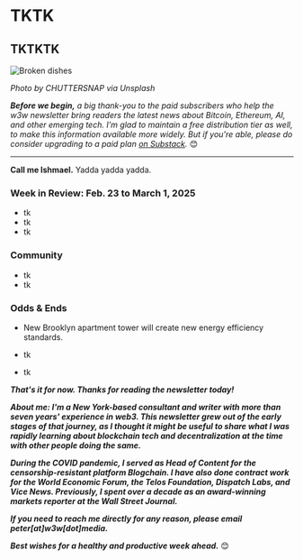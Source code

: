 # TKTK
## TKTKTK

![Broken dishes](https://w3w.news/img/chuttersnap-5000.jpg)

*Photo by CHUTTERSNAP via Unsplash*

*<strong>Before we begin,</strong> a big thank-you to the paid subscribers who help the w3w newsletter bring readers the latest news about Bitcoin, Ethereum, AI, and other emerging tech. I'm glad to maintain a free distribution tier as well, to make this information available more widely. But if you're able, please do consider upgrading to a paid plan [on Substack](https://w3wnews.substack.com/subscribe).* 😊

<hr>

**Call me Ishmael.** Yadda yadda yadda.

<!-- 150-word lead item. Some possibilities:

- BOYCOTTS: Why withholding money from a publicly traded company works. You only need to deny marginal metrics, not move them to zero in absolute terms.

- TKTK: Another possibility

- TKTK: Another possibility

-->

### Week in Review: Feb. 23 to March 1, 2025

- tk
- tk
- tk

### Community

- tk
- tk

### Odds & Ends

- New Brooklyn apartment tower will create new energy efficiency standards. <!-- Link TK. Bloomberg (and others?) have covered -->

- tk

- tk

_**That's it for now. Thanks for reading the newsletter today!**_

_**About me: I'm a New York-based consultant and writer with more than seven years' experience in web3. This newsletter grew out of the early stages of that journey, as I thought it might be useful to share what I was rapidly learning about blockchain tech and decentralization at the time with other people doing the same.**_

 _**During the COVID pandemic, I served as Head of Content for the censorship-resistant platform Blogchain. I have also done contract work for the World Economic Forum, the Telos Foundation, Dispatch Labs, and Vice News. Previously, I spent over a decade as an award-winning markets reporter at the Wall Street Journal.**_

 _**If you need to reach me directly for any reason, please email peter[at]w3w[dot]media.**_

 _**Best wishes for a healthy and productive week ahead.**_ 😊
